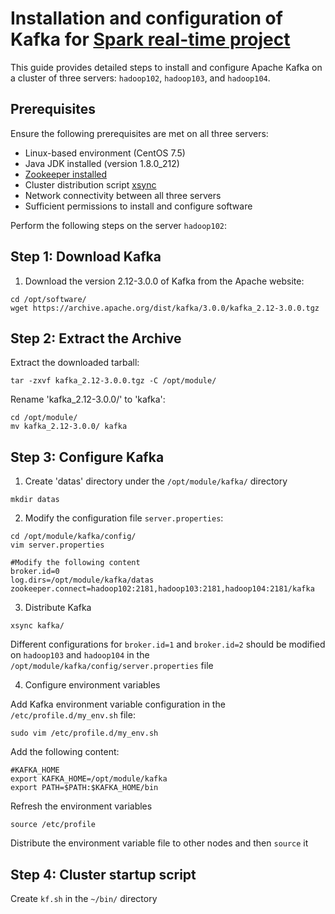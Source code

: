 # Installation and configuration of Kafka for [Spark real-time project](https://github.com/PetitPoissonL/Spark_Streaming_Real_Time)

This guide provides detailed steps to install and configure Apache Kafka on a cluster of three servers: `hadoop102`, `hadoop103`, and `hadoop104`.

## Prerequisites

Ensure the following prerequisites are met on all three servers:

- Linux-based environment (CentOS 7.5)
- Java JDK installed (version 1.8.0_212)
- [Zookeeper installed](https://github.com/PetitPoissonL/Installation-and-configuration-of-ZooKeeper) 
- Cluster distribution script [xsync](https://github.com/PetitPoissonL/Cluster-distribution-script-xsync/tree/main)
- Network connectivity between all three servers
- Sufficient permissions to install and configure software

Perform the following steps on the server `hadoop102`:

## Step 1: Download Kafka

1. Download the version 2.12-3.0.0 of Kafka from the Apache website:
```
cd /opt/software/
wget https://archive.apache.org/dist/kafka/3.0.0/kafka_2.12-3.0.0.tgz
```

## Step 2: Extract the Archive

Extract the downloaded tarball:
```
tar -zxvf kafka_2.12-3.0.0.tgz -C /opt/module/
```

Rename 'kafka_2.12-3.0.0/' to 'kafka':
```
cd /opt/module/
mv kafka_2.12-3.0.0/ kafka
```

## Step 3: Configure Kafka

1. Create 'datas' directory under the `/opt/module/kafka/` directory
```
mkdir datas
```

2. Modify the configuration file `server.properties`:
```
cd /opt/module/kafka/config/
vim server.properties
```
```
#Modify the following content
broker.id=0
log.dirs=/opt/module/kafka/datas
zookeeper.connect=hadoop102:2181,hadoop103:2181,hadoop104:2181/kafka
```

3. Distribute Kafka

```
xsync kafka/
```

Different configurations for `broker.id=1` and `broker.id=2` should be modified on `hadoop103` and `hadoop104` in the `/opt/module/kafka/config/server.properties` file

4. Configure environment variables

Add Kafka environment variable configuration in the `/etc/profile.d/my_env.sh` file:

```
sudo vim /etc/profile.d/my_env.sh
```
Add the following content:
```
#KAFKA_HOME
export KAFKA_HOME=/opt/module/kafka
export PATH=$PATH:$KAFKA_HOME/bin
```

Refresh the environment variables
```
source /etc/profile
```

Distribute the environment variable file to other nodes and then `source` it

## Step 4: Cluster startup script
Create `kf.sh` in the `~/bin/` directory
